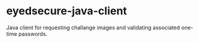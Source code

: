 eyedsecure-java-client
======================

Java client for requesting challange images and validating associated one-time passwords. 
